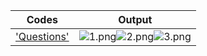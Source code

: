 | Codes | Output |
|-------|--------|
|['Questions'](./Codes/Questions.txt)|![1.png](./Output/1.png)![2.png](./Output/2.png)![3.png](./Output/3.png)|
